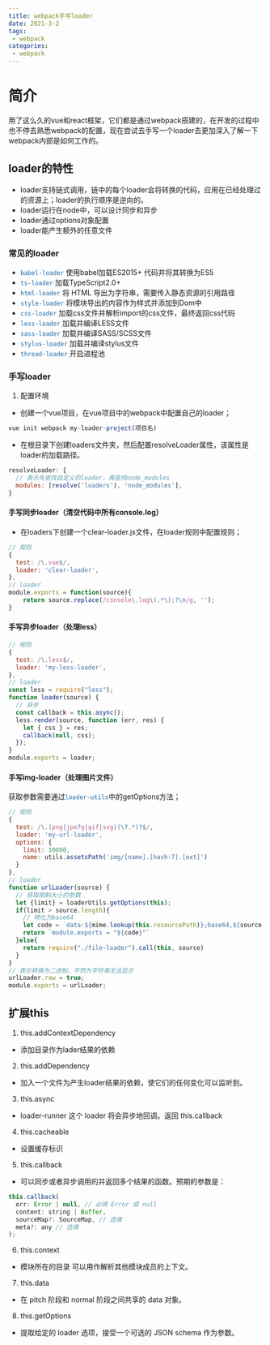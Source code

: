 ```yaml
---
title: webpack手写loader
date: 2021-3-2
tags:
 - webpack
categories: 
 - webpack
---
```


# 简介
用了这么久的vue和react框架，它们都是通过webpack搭建的，在开发的过程中也不停去熟悉webpack的配置，现在尝试去手写一个loader去更加深入了解一下webpack内部是如何工作的。

## loader的特性
+ loader支持链式调用，链中的每个loader会将转换的代码，应用在已经处理过的资源上；loader的执行顺序是逆向的。
+ loader运行在node中，可以设计同步和异步
+ loader通过options对象配置
+ loader能产生额外的任意文件

### 常见的loader
+ <code style="color: #1a6bac">babel-loader</code>  使用babel加载ES2015+ 代码并将其转换为ES5
+ <code style="color: #1a6bac">ts-loader</code>  加载TypeScript2.0+
+ <code style="color: #1a6bac">html-loader</code>  将 HTML 导出为字符串，需要传入静态资源的引用路径
+ <code style="color: #1a6bac">style-loader</code>  将模块导出的内容作为样式并添加到Dom中
+ <code style="color: #1a6bac">css-loader</code>  加载css文件并解析import的css文件，最终返回css代码
+ <code style="color: #1a6bac">less-loader</code>  加载并编译LESS文件
+ <code style="color: #1a6bac">sass-loader</code>  加载并编译SASS/SCSS文件
+ <code style="color: #1a6bac">stylus-loader</code>  加载并编译stylus文件
+ <code style="color: #1a6bac">thread-loader</code>  开启进程池

### 手写loader
1. 配置环境
  + 创建一个vue项目，在vue项目中的webpack中配置自己的loader；
  ```js
  vue init webpack my-loader-project(项目名)
  ```
  + 在根目录下创建loaders文件夹，然后配置resolveLoader属性，该属性是loader的加载路径。
  ```js
  resolveLoader: {
    // 表示先查找自定义的loader，再查找node_modules
    modules: [resolve('loaders'), 'node_modules'],
  }
  ```
#### 手写同步loader（清空代码中所有console.log）
  + 在loaders下创建一个clear-loader.js文件，在loader规则中配置规则；
```js
// 规则
{
  test: /\.vue$/,
  loader: 'clear-loader',
},
// loader
module.exports = function(source){
    return source.replace(/console\.log\(.*\);?\n/g, '');
}
```
#### 手写异步loader（处理less）
```js
// 规则
{
  test: /\.less$/,
  loader: 'my-less-loader',
},
// loader
const less = require("less");
function loader(source) {
  // 异步
  const callback = this.async();
  less.render(source, function (err, res) {
    let { css } = res;
    callback(null, css);
  });
}
module.exports = loader;
```
#### 手写img-loader（处理图片文件）
获取参数需要通过<code style="color: #1a6bac">loader-utils</code>中的getOptions方法；
```js
// 规则
{
  test: /\.(png|jpe?g|gif|svg)(\?.*)?$/,
  loader: 'my-url-loader',
  options: {
    limit: 10000,
    name: utils.assetsPath('img/[name].[hash:7].[ext]')
  }
},
// loader
function urlLoader(source) {
  // 获取限制大小的参数
  let {limit} = loaderUtils.getOptions(this);
  if(limit > source.length){
    // 转化为base64
    let code = `data:${mime.lookup(this.resourcePath)};base64,${source.toString('base64')}`
    return `module.exports = "${code}"`
  }else{
    return require("./file-loader").call(this, source)
  }
}
// 表示转换为二进制，不然为字符串无法显示
urlLoader.raw = true;
module.exports = urlLoader;
```

## 扩展this
1. this.addContextDependency
  - 添加目录作为lader结果的依赖
2. this.addDependency
  - 加入一个文件为产生loader结果的依赖，使它们的任何变化可以监听到。
3. this.async
  - loader-runner 这个 loader 将会异步地回调。返回 this.callback
4. this.cacheable
  - 设置缓存标识
5. this.callback
  - 可以同步或者异步调用的并返回多个结果的函数。预期的参数是：
  ```js
  this.callback(
    err: Error | null, // 必填 Error 或 null
    content: string | Buffer,  
    sourceMap?: SourceMap, // 选填
    meta?: any // 选填
  );
  ```
6. this.context
  - 模块所在的目录 可以用作解析其他模块成员的上下文。
7. this.data
  - 在 pitch 阶段和 normal 阶段之间共享的 data 对象。
8. this.getOptions
  - 提取给定的 loader 选项，接受一个可选的 JSON schema 作为参数。